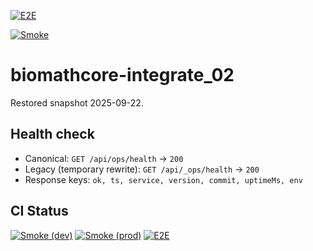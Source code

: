 [![E2E](https://github.com/mkof14/biomathcore-integrate_02/actions/workflows/e2e.yml/badge.svg?branch=main-1)](https://github.com/mkof14/biomathcore-integrate_02/actions/workflows/e2e.yml)

[![Smoke](https://github.com/mkof14/biomathcore-integrate_02/actions/workflows/smoke.yml/badge.svg?branch=main-1)](https://github.com/mkof14/biomathcore-integrate_02/actions/workflows/smoke.yml)

# biomathcore-integrate_02

Restored snapshot 2025-09-22.

## Health check

- Canonical: `GET /api/ops/health` → `200`
- Legacy (temporary rewrite): `GET /api/_ops/health` → `200`
- Response keys: `ok, ts, service, version, commit, uptimeMs, env`


## CI Status

[![Smoke (dev)](https://github.com/mkof14/biomathcore-integrate_02/actions/workflows/smoke.yml/badge.svg?branch=main-1)](https://github.com/mkof14/biomathcore-integrate_02/actions/workflows/smoke.yml)
[![Smoke (prod)](https://github.com/mkof14/biomathcore-integrate_02/actions/workflows/smoke-prod.yml/badge.svg?branch=main-1)](https://github.com/mkof14/biomathcore-integrate_02/actions/workflows/smoke-prod.yml)
[![E2E](https://github.com/mkof14/biomathcore-integrate_02/actions/workflows/e2e.yml/badge.svg?branch=main-1)](https://github.com/mkof14/biomathcore-integrate_02/actions/workflows/e2e.yml)
